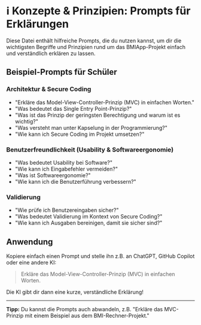 # ℹ️ Konzepte & Prinzipien: Prompts für Erklärungen

Diese Datei enthält hilfreiche Prompts, die du nutzen kannst, um dir die wichtigsten Begriffe und Prinzipien rund um das BMIApp-Projekt einfach und verständlich erklären zu lassen.

## Beispiel-Prompts für Schüler

### Architektur & Secure Coding
- "Erkläre das Model-View-Controller-Prinzip (MVC) in einfachen Worten."
- "Was bedeutet das Single Entry Point-Prinzip?"
- "Was ist das Prinzip der geringsten Berechtigung und warum ist es wichtig?"
- "Was versteht man unter Kapselung in der Programmierung?"
- "Wie kann ich Secure Coding im Projekt umsetzen?"

### Benutzerfreundlichkeit (Usability & Softwareergonomie)
- "Was bedeutet Usability bei Software?"
- "Wie kann ich Eingabefehler vermeiden?"
- "Was ist Softwareergonomie?"
- "Wie kann ich die Benutzerführung verbessern?"

### Validierung
- "Wie prüfe ich Benutzereingaben sicher?"
- "Was bedeutet Validierung im Kontext von Secure Coding?"
- "Wie kann ich Ausgaben bereinigen, damit sie sicher sind?"

## Anwendung
Kopiere einfach einen Prompt und stelle ihn z.B. an ChatGPT, GitHub Copilot oder eine andere KI:

> Erkläre das Model-View-Controller-Prinzip (MVC) in einfachen Worten.

Die KI gibt dir dann eine kurze, verständliche Erklärung!

---

**Tipp:** Du kannst die Prompts auch abwandeln, z.B. "Erkläre das MVC-Prinzip mit einem Beispiel aus dem BMI-Rechner-Projekt."